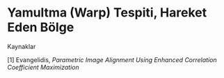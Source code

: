 # Yamultma (Warp) Tespiti, Hareket Eden Bölge











Kaynaklar

[1] Evangelidis, *Parametric Image Alignment Using Enhanced Correlation Coefficient Maximization*

